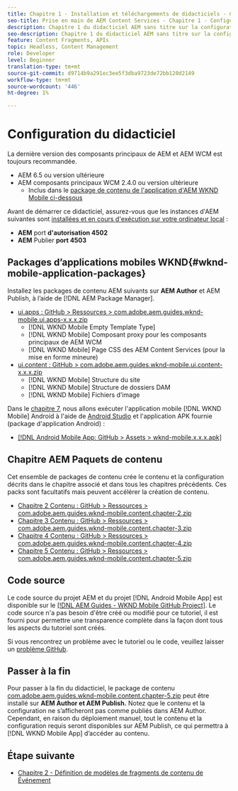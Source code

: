 ```yaml
---
title: Chapitre 1 - Installation et téléchargements de didacticiels - Content Services
seo-title: Prise en main de AEM Content Services - Chapitre 1 - Configuration des didacticiels
description: Chapitre 1 du didacticiel AEM sans titre sur la configuration de la ligne de base pour l’instance AEM pour le didacticiel.
seo-description: Chapitre 1 du didacticiel AEM sans titre sur la configuration de la ligne de base pour l’instance AEM pour le didacticiel.
feature: Content Fragments, APIs
topic: Headless, Content Management
role: Developer
level: Beginner
translation-type: tm+mt
source-git-commit: d9714b9a291ec3ee5f3dba9723de72bb120d2149
workflow-type: tm+mt
source-wordcount: '446'
ht-degree: 1%

---
```



# Configuration du didacticiel

La dernière version des composants principaux de AEM et AEM WCM est toujours recommandée.

* AEM 6.5  ou version ultérieure
* AEM composants principaux WCM 2.4.0 ou version ultérieure
   * Inclus dans le [package de contenu de l&#39;application d&#39;AEM WKND Mobile ci-dessous](#wknd-mobile-application-packages)

Avant de démarrer ce didacticiel, assurez-vous que les instances d&#39;AEM suivantes sont [installées et en cours d&#39;exécution sur votre ordinateur local](https://helpx.adobe.com/experience-manager/6-5/sites/deploying/using/deploy.html#Default%20Local%20Install) :

* **AEM** port  **d&#39;autorisation 4502**
* **AEM** Publier  **port 4503**

## Packages d’applications mobiles WKND{#wknd-mobile-application-packages}

Installez les packages de contenu AEM suivants sur **AEM Author** et AEM Publish, à l’aide de [!DNL AEM Package Manager].

* [ui.apps : GitHub > Ressources > com.adobe.aem.guides.wknd-mobile.ui.apps-x.x.x.zip](https://github.com/adobe/aem-guides-wknd-mobile/releases/latest)
   * [!DNL WKND Mobile Empty Template Type]
   * [!DNL WKND Mobile] Composant proxy pour les composants principaux de AEM WCM
   * [!DNL WKND Mobile] Page CSS des AEM Content Services (pour la mise en forme mineure)
* [ui.content : GitHub > com.adobe.aem.guides.wknd-mobile.ui.content-x.x.x.zip](https://github.com/adobe/aem-guides-wknd-mobile/releases/latest)
   * [!DNL WKND Mobile] Structure du site
   * [!DNL WKND Mobile] Structure de dossiers DAM
   * [!DNL WKND Mobile] Fichiers d’image

Dans le [chapitre 7](./chapter-7.md), nous allons exécuter l&#39;application mobile [!DNL WKND Mobile] Android à l&#39;aide de [Android Studio](https://developer.android.com/studio) et l&#39;application APK fournie (package d&#39;application Android) :

* [[!DNL Android Mobile App: GitHub > Assets > wknd-mobile.x.x.x.apk]](https://github.com/adobe/aem-guides-wknd-mobile/releases/latest)

## Chapitre AEM Paquets de contenu

Cet ensemble de packages de contenu crée le contenu et la configuration décrits dans le chapitre associé et dans tous les chapitres précédents. Ces packs sont facultatifs mais peuvent accélérer la création de contenu.

* [Chapitre 2 Contenu : GitHub > Ressources > com.adobe.aem.guides.wknd-mobile.content.chapter-2.zip](https://github.com/adobe/aem-guides-wknd-mobile/releases/latest)
* [Chapitre 3 Contenu : GitHub > Ressources > com.adobe.aem.guides.wknd-mobile.content.chapter-3.zip](https://github.com/adobe/aem-guides-wknd-mobile/releases/latest)
* [Chapitre 4 Contenu : GitHub > Ressources > com.adobe.aem.guides.wknd-mobile.content.chapter-4.zip](https://github.com/adobe/aem-guides-wknd-mobile/releases/latest)
* [Chapitre 5 Contenu : GitHub > Ressources > com.adobe.aem.guides.wknd-mobile.content.chapter-5.zip](https://github.com/adobe/aem-guides-wknd-mobile/releases/latest)

## Code source

Le code source du projet AEM et du projet [!DNL Android Mobile App] est disponible sur le [[!DNL AEM Guides - WKND Mobile GitHub Project]](https://github.com/adobe/aem-guides-wknd-mobile). Le code source n&#39;a pas besoin d&#39;être créé ou modifié pour ce tutoriel, il est fourni pour permettre une transparence complète dans la façon dont tous les aspects du tutoriel sont créés.

Si vous rencontrez un problème avec le tutoriel ou le code, veuillez laisser un [problème GitHub](https://github.com/adobe/aem-guides-wknd-mobile/issues).

## Passer à la fin

Pour passer à la fin du didacticiel, le package de contenu [com.adobe.aem.guides.wknd-mobile.content.chapter-5.zip](https://github.com/adobe/aem-guides-wknd-mobile/releases/latest) peut être installé sur **AEM Author et AEM Publish.** Notez que le contenu et la configuration ne s’afficheront pas comme publiés dans AEM Author. Cependant, en raison du déploiement manuel, tout le contenu et la configuration requis seront disponibles sur AEM Publish, ce qui permettra à [!DNL WKND Mobile App] d’accéder au contenu.


## Étape suivante

* [Chapitre 2 - Définition de modèles de fragments de contenu de Événement](./chapter-2.md)
